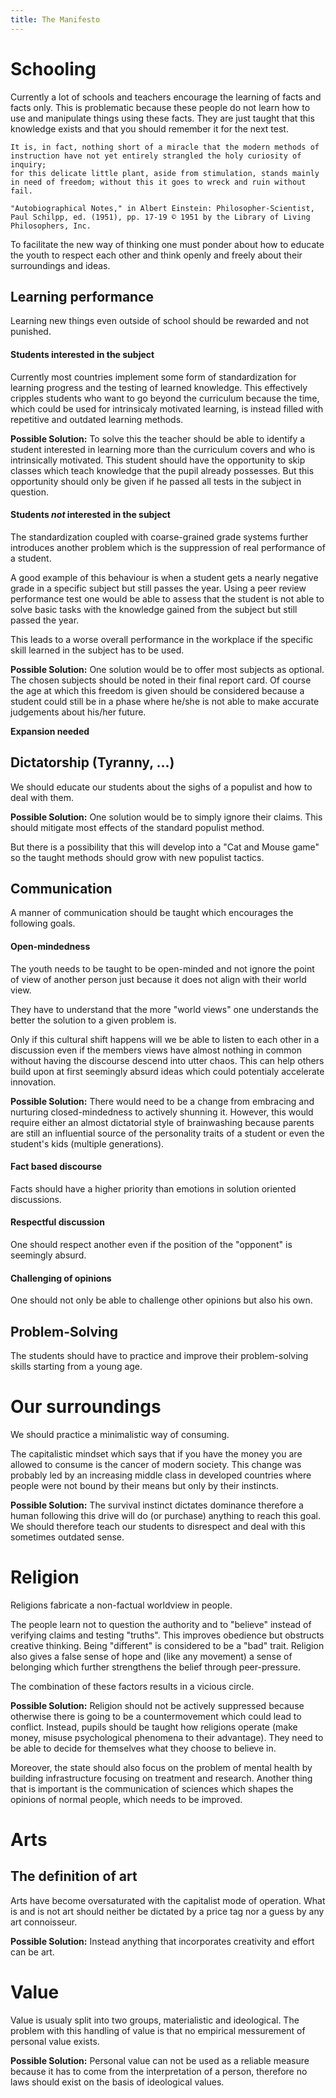 ```yaml
---
title: The Manifesto
---
```

# Schooling
Currently a lot of schools and teachers encourage the learning of facts and facts only. This is problematic because these people
do not learn how to use and manipulate things using these facts. They are just taught that this knowledge exists and that you should remember it
for the next test.

```
It is, in fact, nothing short of a miracle that the modern methods of instruction have not yet entirely strangled the holy curiosity of inquiry;
for this delicate little plant, aside from stimulation, stands mainly in need of freedom; without this it goes to wreck and ruin without fail.

"Autobiographical Notes," in Albert Einstein: Philosopher-Scientist, Paul Schilpp, ed. (1951), pp. 17-19 © 1951 by the Library of Living Philosophers, Inc. 
```

To facilitate the new way of thinking one must ponder about how to educate the youth to respect each other and think openly and
freely about their surroundings and ideas.

## Learning performance
Learning new things even outside of school should be rewarded and not punished.

#### Students interested in the subject
Currently most countries implement some form of standardization for learning progress and the testing of learned knowledge.
This effectively cripples students who want to go beyond the curriculum because the time, which could be used for intrinsicaly motivated learning,
is instead filled with repetitive and outdated learning methods.

__Possible Solution:__
To solve this the teacher should be able to identify a student interested in learning more than the curriculum covers and who is intrinsically motivated.
This student should have the opportunity to skip classes which teach knowledge that the pupil already possesses. But this opportunity should only be given
if he passed all tests in the subject in question.

#### Students *not* interested in the subject
The standardization coupled with coarse-grained grade systems further introduces another problem which is the suppression of real performance of a student.

A good example of this behaviour is when a student gets a nearly negative grade in a specific subject but still passes the year. Using
a peer review performance test one would be able to assess that the student is not able to solve basic tasks with the knowledge gained
from the subject but still passed the year.

This leads to a worse overall performance in the workplace if the specific skill learned in the subject has to be used.

__Possible Solution:__
One solution would be to offer most subjects as optional. The chosen subjects should be noted in their final report card. Of course
the age at which this freedom is given should be considered because a student could still be in a phase where he/she is not able to make
accurate judgements about his/her future.

__Expansion needed__

## Dictatorship (Tyranny, ...)
We should educate our students about the sighs of a populist and how to deal with them.

__Possible Solution:__
One solution would be to simply ignore their claims. This should mitigate most effects of the standard populist method.

But there is a possibility that this will develop into a "Cat and Mouse game" so the taught methods
should grow with new populist tactics.

## Communication
A manner of communication should be taught which encourages the following goals.

#### Open-mindedness
The youth needs to be taught to be open-minded and not ignore the point of view of another person just because it does not align with their world view.

They have to understand that the more "world views" one understands the better the solution to a given problem is.

Only if this cultural shift happens will we be able to listen to each other in a discussion even if the members views have almost nothing in common without
having the discourse descend into utter chaos. This can help others build upon at first seemingly absurd ideas which could potentialy accelerate innovation.

__Possible Solution:__
There would need to be a change from embracing and nurturing closed-mindedness to actively shunning it.
However, this would require either an almost dictatorial style of brainwashing because parents are still an influential source of the
personality traits of a student or even the student's kids (multiple generations).

#### Fact based discourse
Facts should have a higher priority than emotions in solution oriented discussions.

#### Respectful discussion
One should respect another even if the position of the "opponent" is seemingly absurd.

#### Challenging of opinions
One should not only be able to challenge other opinions but also his own.

## Problem-Solving
The students should have to practice and improve their problem-solving skills starting from a young age.


# Our surroundings
We should practice a minimalistic way of consuming.

The capitalistic mindset which says that if you have the money you are allowed to consume is the cancer of modern society.
This change was probably led by an increasing middle class in developed countries where people were not bound by their means but only
by their instincts.

__Possible Solution:__
The survival instinct dictates dominance therefore a human following this drive will do (or purchase) anything to reach this goal.
We should therefore teach our students to disrespect and deal with this sometimes outdated sense.


# Religion
Religions fabricate a non-factual worldview in people.

The people learn not to question the authority and to "believe" instead of verifying claims and testing "truths".
This improves obedience but obstructs creative thinking. Being "different" is considered to be a "bad" trait.
Religion also gives a false sense of hope and (like any movement) a sense of belonging which further strengthens the belief through peer-pressure.

The combination of these factors results in a vicious circle.

__Possible Solution:__
Religion should not be actively suppressed because otherwise there is going to be a countermovement which could lead to conflict.
Instead, pupils should be taught how religions operate (make money, misuse psychological phenomena to their advantage). They need to be able to decide 
for themselves what they choose to believe in.

Moreover, the state should also focus on the problem of mental health by building infrastructure focusing on treatment and research.
Another thing that is important is the communication of sciences which shapes the opinions of normal people, which needs to be improved.


# Arts
## The definition of art
Arts have become oversaturated with the capitalist mode of operation.
What is and is not art should neither be dictated by a price tag nor a guess by any art connoisseur.

__Possible Solution:__
Instead anything that incorporates creativity and effort can be art.


# Value
Value is usualy split into two groups, materialistic and ideological. The problem with this handling of value is that
no empirical messurement of personal value exists.

__Possible Solution:__
Personal value can not be used as a reliable measure because it has to come from the interpretation of a person, therefore no laws should exist on the basis of ideological values.
